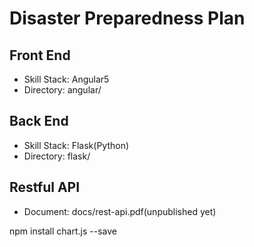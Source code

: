 # Disaster Preparedness Plan
## Front End 
- Skill Stack: Angular5
- Directory: angular/

## Back End
- Skill Stack: Flask(Python)
- Directory: flask/

## Restful API
- Document: docs/rest-api.pdf(unpublished yet)

npm install chart.js --save